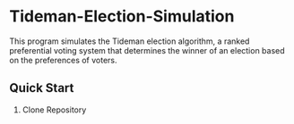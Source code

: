 # Tideman-Election-Simulation

This program simulates the Tideman election algorithm, a ranked preferential voting system that determines the winner of an election based on the preferences of voters.

## Quick Start

1. Clone Repository
